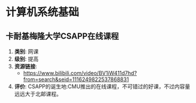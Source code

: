 # 计算机系统基础

## 卡耐基梅隆大学CSAPP在线课程

1. **类别**: 网课
2. **级别**: 提高
3. **资源链接**:
   - https://www.bilibili.com/video/BV1iW411d7hd?from=search&seid=1116249822537868831
4. **评价**: CSAPP的诞生地:CMU推出的在线课程，不可错过的好课，不过内容量远远大于北邮课程。
